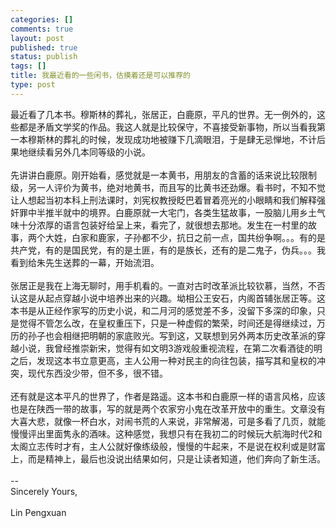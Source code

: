 ```yaml
--- 
categories: []
comments: true
layout: post
published: true
status: publish
tags: []
title: 我最近看的一些闲书，估摸着还是可以推荐的
type: post
---
```

<div id="msgcns!3725CC0EE38B1F6!2014" class="bvMsg">最近看了几本书。穆斯林的葬礼，张居正，白鹿原，平凡的世界。无一例外的，这些都是矛盾文学奖的作品。我这人就是比较保守，不喜接受新事物，所以当看我第一本穆斯林的葬礼的时候，发现成功地被赚下几滴眼泪，于是肆无忌惮地，不计后果地继续看另外几本同等级的小说。<br><br>先讲讲白鹿原。刚开始看，感觉就是一本黄书，用朋友的含蓄的话来说比较限制级，另一人评价为黄书，绝对地黄书，而且写的比黄书还劲爆。看书时，不知不觉让人想起当初本科上刑法课时，刘宪权教授眨巴着冒着亮光的小眼睛和我们解释强奸罪中半推半就中的境界。白鹿原就一大宅门，各类生猛故事，一股脑儿用乡土气味十分浓厚的语言包装好给呈上来，看完了，就很想去那地。发生在一村里的故事，两个大姓，白家和鹿家，子孙都不少，抗日之前一点，国共纷争啊。。。有的是共产党，有的是国民党，有的是土匪，有的是族长，还有的是二鬼子，伪兵。。。我看到给朱先生送葬的一幕，开始流泪。<br><br>张居正是我在上海无聊时，用手机看的。一直对古时改革派比较钦慕，当然，不否认这是从起点穿越小说中培养出来的兴趣。坳相公王安石，内阁首辅张居正等。这本书是从正经作家写的历史小说，和二月河的感觉差不多，没留下多深的印象，只是觉得不管怎么改，在皇权重压下，只是一种虚假的繁荣，时间还是得继续过，万历的孙子也会相继把明朝的家底败光。写到这，又联想到另外两本历史改革派的穿越小说，我曾经推崇新宋，觉得有如文明3游戏般重视流程，在第二次看酒徒的明之后，发现这本书立意更高，主人公用一种对民主的向往包装，描写其和皇权的冲突，现代东西没少带，但不多，很不错。<br><br>还有就是这本平凡的世界了，作者是路遥。这本书和白鹿原一样的语言风格，应该也是在陕西一带的故事，写的就是两个农家穷小鬼在改革开放中的重生。文章没有大喜大悲，就像一杯白水，对闹书荒的人来说，非常解渴，可是多看了几页，就能慢慢评出里面隽永的酒味。这种感觉，我想只有在我初二的时候玩大航海时代2和太阁立志传时才有，主人公就好像练级般，慢慢的牛起来，不是说在权利或是财富上，而是精神上，最后也没说出结果如何，只是让读者知道，他们奔向了新生活。<br><br>-- <br> Sincerely Yours,<br><br> Lin Pengxuan<br>
</div>
